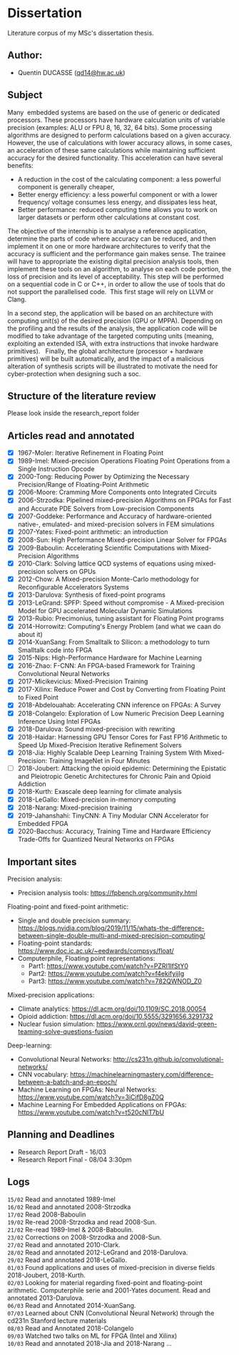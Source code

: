 # Dissertation
Literature corpus of my MSc's dissertation thesis.

## Author:
- Quentin DUCASSE (qd14@hw.ac.uk)

## Subject

Many  embedded systems are based on the use of generic or dedicated processors.
These processors have hardware calculation units of variable precision (examples:
ALU or FPU 8, 16, 32, 64 bits).
Some processing algorithms are designed to perform calculations based on a given
accuracy. However, the use of calculations with lower accuracy allows, in some
cases, an acceleration of these same calculations while maintaining sufficient
accuracy for the desired functionality. This acceleration can have several
benefits:
- A reduction in the cost of the calculating component: a less powerful component
is generally cheaper,
- Better energy efficiency: a less powerful component or with a lower frequency/
voltage consumes less energy, and dissipates less heat,
- Better performance: reduced computing time allows you to work on larger datasets
or perform other calculations at constant cost.

The objective of the internship is to analyse a reference application, determine
the parts of code where accuracy can be reduced, and then implement it on one or
more hardware architectures to verify that the accuracy is sufficient and the
performance gain makes sense.
The trainee will have to appropriate the existing digital precision analysis
tools, then implement these tools on an algorithm, to analyse on each code
portion, the loss of precision and its level of acceptability. This step will be
performed on a sequential code in C or C++, in order to allow the use of tools
that do not support the parallelised code.  This first stage will rely on LLVM
or Clang.

In a second step, the application will be based on an architecture with computing
unit(s) of the desired precision (GPU or MPPA). Depending on the profiling and
the results of the analysis, the application code will be modified to take
advantage of the targeted computing units (meaning, exploiting an extended ISA,
with extra instructions that invoke hardware primitives).  
Finally, the global architecture (processor + hardware primitives) will be built
automatically, and the impact of a malicious alteration of synthesis scripts will
be illustrated to motivate the need for cyber-protection when designing such a soc.

## Structure of the literature review
Please look inside the research_report folder

## Articles read and annotated

- [X] 1967-Moler: Iterative Refinement in Floating Point
- [X] 1989-Imel: Mixed-precision Operations Floating Point Operations from a Single Instruction Opcode
- [X] 2000-Tong: Reducing Power by Optimizing the Necessary Precision/Range of Floating-Point Arithmetic
- [X] 2006-Moore: Cramming More Components onto Integrated Circuits
- [X] 2006-Strzodka: Pipelined mixed-precision Algorithms on FPGAs for Fast and Accurate PDE Solvers from Low-precision Components
- [X] 2007-Goddeke: Performance and Accuracy of hardware-oriented native-, emulated- and mixed-precision solvers in FEM simulations
- [X] 2007-Yates: Fixed-point arithmetic: an introduction
- [X] 2008-Sun: High Performance Mixed-precision Linear Solver for FPGAs
- [X] 2009-Baboulin: Accelerating Scientific Computations with Mixed-Precision Algorithms
- [X] 2010-Clark: Solving lattice QCD systems of equations using mixed-precision solvers on GPUs
- [X] 2012-Chow: A Mixed-precision Monte-Carlo methodology for Reconfigurable Accelerators Systems
- [X] 2013-Darulova: Synthesis of fixed-point programs
- [X] 2013-LeGrand: SPFP: Speed without compromise - A Mixed-precision Model for GPU accelerated Molecular Dynamic Simulations
- [X] 2013-Rubio: Precimonius, tuning assistant for Floating Point programs
- [X] 2014-Horrowitz: Computing's Energy Problem (and what we caan do about it)
- [X] 2014-XuanSang: From Smalltalk to Silicon: a methodology to turn Smalltalk code into FPGA
- [X] 2015-Nips: High-Performance Hardware for Machine Learning
- [X] 2016-Zhao: F-CNN: An FPGA-based Framework for Training Convolutional Neural Networks
- [X] 2017-Micikevicius: Mixed-Precision Training
- [X] 2017-Xilinx: Reduce Power and Cost by Converting from Floating Point to Fixed Point
- [X] 2018-Abdelouahab: Accelerating CNN inference on FPGAs: A Survey
- [X] 2018-Colangelo: Exploration of Low Numeric Precision Deep Learning Inference Using Intel FPGAs
- [X] 2018-Darulova: Sound mixed-precision with rewriting
- [X] 2018-Haidar: Harnessing GPU Tensor Cores for Fast FP16 Arithmetic to Speed Up Mixed-Precision Iterative Refinement Solvers
- [X] 2018-Jia: Highly Scalable Deep Learning Training System With Mixed-Precision: Training ImageNet in Four Minutes
- [ ] 2018-Joubert: Attacking the opioid epidemic: Determining the Epistatic and Pleiotropic Genetic Architectures for Chronic Pain and Opioid Addiction
- [X] 2018-Kurth: Exascale deep learning for climate analysis
- [X] 2018-LeGallo: Mixed-precision in-memory computing
- [X] 2018-Narang: Mixed-precision training
- [X] 2019-Jahanshahi: TinyCNN: A Tiny Modular CNN Accelerator for Embedded FPGA
- [X] 2020-Bacchus: Accuracy, Training Time and Hardware Efficiency Trade-Offs for Quantized Neural Networks on FPGAs

## Important sites
Precision analysis:
- Precision analysis tools: https://fpbench.org/community.html

Floating-point and fixed-point arithmetic:
- Single and double precision summary: https://blogs.nvidia.com/blog/2019/11/15/whats-the-difference-between-single-double-multi-and-mixed-precision-computing/
- Floating-point standards: https://www.doc.ic.ac.uk/~eedwards/compsys/float/
- Computerphile, Floating point representations:
  - Part1: https://www.youtube.com/watch?v=PZRI1IfStY0
  - Part2: https://www.youtube.com/watch?v=f4ekifyijIg
  - Part3: https://www.youtube.com/watch?v=782QWNOD_Z0

Mixed-precision applications:
- Climate analytics: https://dl.acm.org/doi/10.1109/SC.2018.00054
- Opioid addiction: https://dl.acm.org/doi/10.5555/3291656.3291732
- Nuclear fusion simulation: https://www.ornl.gov/news/david-green-teaming-solve-questions-fusion

Deep-learning:
- Convolutional Neural Networks: http://cs231n.github.io/convolutional-networks/
- CNN vocabulary: https://machinelearningmastery.com/difference-between-a-batch-and-an-epoch/
- Machine Learning on FPGAs: Neural Networks: https://www.youtube.com/watch?v=3iCifD8gZ0Q
- Machine Learning For Embedded Applications on FPGAs: https://www.youtube.com/watch?v=t520cNlT7bU

## Planning and Deadlines

- Research Report Draft - 16/03
- Research Report Final - 08/04 3:30pm

## Logs
`15/02` Read and annotated 1989-Imel  
`16/02` Read and annotated 2008-Strzodka  
`17/02` Read 2008-Baboulin  
`19/02` Re-read 2008-Strzodka and read 2008-Sun.  
`21/02` Re-read 1989-Imel & 2008-Baboulin.  
`23/02` Corrections on 2008-Strzodka and 2008-Sun.  
`27/02` Read and annotated 2010-Clark.  
`28/02` Read and annotated 2012-LeGrand and 2018-Darulova.  
`29/02` Read and annotated 2018-LeGallo.  
`01/03` Found applications and uses of mixed-precision in diverse fields
2018-Joubert, 2018-Kurth.  
`02/03` Looking for material regarding fixed-point and floating-point
arithmetic. Computerphile serie and 2001-Yates document.
Read and annotated 2013-Darulova.  
`06/03` Read and Annotated 2014-XuanSang.  
`07/03` Learned about CNN (Convolutional Neural Network) through the cd231n Stanford
lecture materials  
`08/03` Read and Annotated 2018-Colangelo  
`09/03` Watched two talks on ML for FPGA (Intel and Xilinx)  
`10/03` Read and annotated 2018-Jia and 2018-Narang
...
